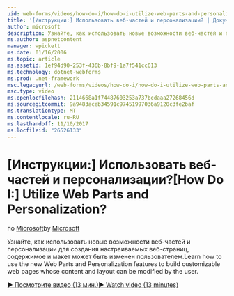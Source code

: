 ```yaml
---
uid: web-forms/videos/how-do-i/how-do-i-utilize-web-parts-and-personalization
title: '[Инструкции:] Использовать веб-частей и персонализации? | Документы Майкрософт'
author: microsoft
description: Узнайте, как использовать новые возможности веб-частей и персонализации для создания настраиваемых веб-страниц, содержимое и макет может быть изменен пользователем.
ms.author: aspnetcontent
manager: wpickett
ms.date: 01/16/2006
ms.topic: article
ms.assetid: 1ef94d90-253f-436b-8bf9-1a7f541cc613
ms.technology: dotnet-webforms
ms.prod: .net-framework
msc.legacyurl: /web-forms/videos/how-do-i/how-do-i-utilize-web-parts-and-personalization
msc.type: video
ms.openlocfilehash: 2114668a1f74487603253a737bcdaaa27268456d
ms.sourcegitcommit: 9a9483aceb34591c97451997036a9120c3fe2baf
ms.translationtype: MT
ms.contentlocale: ru-RU
ms.lasthandoff: 11/10/2017
ms.locfileid: "26526133"
---
```

<a name="how-do-i-utilize-web-parts-and-personalization"></a><span data-ttu-id="8cbec-104">[Инструкции:] Использовать веб-частей и персонализации?</span><span class="sxs-lookup"><span data-stu-id="8cbec-104">[How Do I:] Utilize Web Parts and Personalization?</span></span>
====================
<span data-ttu-id="8cbec-105">по [Microsoft](https://github.com/microsoft)</span><span class="sxs-lookup"><span data-stu-id="8cbec-105">by [Microsoft](https://github.com/microsoft)</span></span>

<span data-ttu-id="8cbec-106">Узнайте, как использовать новые возможности веб-частей и персонализации для создания настраиваемых веб-страниц, содержимое и макет может быть изменен пользователем.</span><span class="sxs-lookup"><span data-stu-id="8cbec-106">Learn how to use the new Web Parts and Personalization features to build customizable web pages whose content and layout can be modified by the user.</span></span>

[<span data-ttu-id="8cbec-107">&#9654; Посмотрите видео (13 мин.)</span><span class="sxs-lookup"><span data-stu-id="8cbec-107">&#9654; Watch video (13 minutes)</span></span>](https://channel9.msdn.com/Blogs/ASP-NET-Site-Videos/how-do-i-utilize-web-parts-and-personalization)
